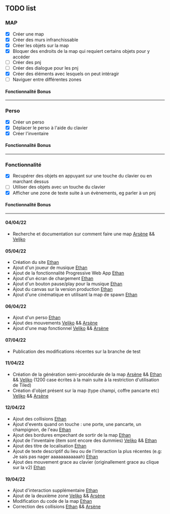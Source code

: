 ## TODO list

### MAP

- [x] Créer une map
- [x] Créer des murs infranchissable
- [x] Créer les objets sur la map
- [x] Bloquer des endroits de la map qui requiert certains objets pour y accéder
- [ ] Créer des pnj
- [ ] Créer des dialogue pour les pnj
- [x] Créer des éléments avec lesquels on peut intéragir
- [ ] Naviguer entre différentes zones

#### Fonctionnalité Bonus

---

### Perso

- [x] Créer un perso
- [x] Déplacer le perso à l'aide du clavier
- [x] Créer l'inventaire

#### Fonctionnalité Bonus

---

### Fonctionnalité

- [x] Recupérer des objets en appuyant sur une touche du clavier ou en marchant dessus
- [ ] Utiliser des objets avec un touche du clavier
- [x] Afficher une zone de texte suite à un évènements, eg parler à un pnj

#### Fonctionnalité Bonus

---

#### 04/04/22

- Recherche et documentation sur comment faire une map [Arsène](https://github.com/Daiiruin) && [Veljko](https://github.com/V-eljko)

#### 05/04/22

- Création du site [Ethan](https://github.com/setsudan)
- Ajout d'un joueur de musique [Ethan](https://github.com/setsudan)
- Ajout de la fonctionnalité Progressive Web App [Ethan](https://github.com/setsudan)
- Ajout d'un écran de chargement [Ethan](https://github.com/setsudan)
- Ajout d'un bouton pause/play pour la musique [Ethan](https://github.com/setsudan)
- Ajout du canvas sur la version production [Ethan](https://github.com/setsudan)
- Ajout d'une cinématique en utilisant la map de spawn [Ethan](https://github.com/setsudan)

#### 06/04/22

- Ajout d'un perso [Ethan](https://github.com/setsudan)
- Ajout des mouvements [Veljko](https://github.com/V-eljko) && [Arsène](https://github.com/Daiiruin)
- Ajout d'une map fonctionnel [Veljko](https://github.com/V-eljko) && [Arsène](https://github.com/Daiiruin)

#### 07/04/22

- Publication des modifications récentes sur la branche de test

#### 11/04/22

- Création de la génération semi-procédurale de la map [Arsène](https://github.com/Daiiruin) && [Ethan](https://github.com/setsudan) && [Veljko](https://github.com/V-eljko) (1200 case écrites à la main suite à la restriction d'utilisation de Tiled)
- Création d'objet présent sur la map (type champi, coffre pancarte etc) [Veljko](https://github.com/V-eljko) && [Arsène](https://github.com/Daiiruin)

#### 12/04/22

- Ajout des collisions [Ethan](https://github.com/setsudan)
- Ajout d'events quand on touche : une porte, une pancarte, un champignon, de l'eau [Ethan](https://github.com/setsudan)
- Ajout des bordures empechant de sortir de la map [Ethan](https://github.com/setsudan)
- Ajout de l'inventaire (item sont encore des dummies) [Veljko](https://github.com/V-eljko) && [Ethan](https://github.com/setsudan)
- Ajout des titre de localisation [Ethan](https://github.com/setsudan)
- Ajout de texte descriptif du lieu ou de l'interaction la plus récentes (e.g: Je sais pas nager aaaaaaaaaaaah) [Ethan](https://github.com/setsudan)
- Ajout des mouvement grace au clavier (originallement grace au clique sur la v2) [Ethan](https://github.com/setsudan)

#### 19/04/22

- Ajout d'interaction supplémentaire [Ethan](https://github.com/setsudan)
- Ajout de la deuxième zone [Veljko](https://github.com/V-eljko) && [Arsène](https://github.com/Daiiruin)
- Modification du code de la map [Ethan](https://github.com/setsudan)
- Correction des collisions [Ethan](https://github.com/setsudan) && [Arsène](https://github.com/Daiiruin)

